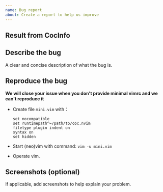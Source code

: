 ```yaml
---
name: Bug report
about: Create a report to help us improve
---
```


<!--
**Warning: We will close the bug issue without the issue template and the reproduce ways.**

If you have question, please ask at https://github.com/neoclide/coc.nvim/discussions

If the problem related to specific language server, please checkout: https://git.io/fjCEM

If your have performance issue, checkout: https://git.io/fjCEX & https://git.io/Jfe00
-->

## Result from CocInfo

<!--Run `:CocInfo` command and paste the content below.-->

## Describe the bug

A clear and concise description of what the bug is.

## Reproduce the bug

**We will close your issue when you don't provide minimal vimrc and we can't
reproduce it**

- Create file `mini.vim` with：

  ```vim
  set nocompatible
  set runtimepath^=/path/to/coc.nvim
  filetype plugin indent on
  syntax on
  set hidden
  ```

- Start (neo)vim with command: `vim -u mini.vim`

- Operate vim.

## Screenshots (optional)

If applicable, add screenshots to help explain your problem.
